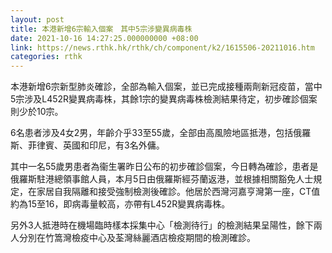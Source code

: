 ```yaml
---
layout: post
title: 本港新增6宗輸入個案　其中5宗涉變異病毒株
date: 2021-10-16 14:27:25.000000000 +08:00
link: https://news.rthk.hk/rthk/ch/component/k2/1615506-20211016.htm
categories: rthk
---
```


本港新增6宗新型肺炎確診，全部為輸入個案，並已完成接種兩劑新冠疫苗，當中5宗涉及L452R變異病毒株，其餘1宗的變異病毒株檢測結果待定，初步確診個案則少於10宗。 

6名患者涉及4女2男，年齡介乎33至55歲，全部由高風險地區抵港，包括俄羅斯、菲律賓、英國和印尼，有3名外傭。

其中一名55歲男患者為衞生署昨日公布的初步確診個案，今日轉為確診，患者是俄羅斯駐港總領事館人員，本月5日由俄羅斯經芬蘭返港，並根據相關豁免人士規定，在家居自我隔離和接受強制檢測後確診。他居於西灣河嘉亨灣第一座，CT值約為15至16，即病毒量較高，亦帶有L452R變異病毒株。

另外3人抵港時在機場臨時樣本採集中心「檢測待行」的檢測結果呈陽性，餘下兩人分別在竹篙灣檢疫中心及荃灣絲麗酒店檢疫期間的檢測確診。
